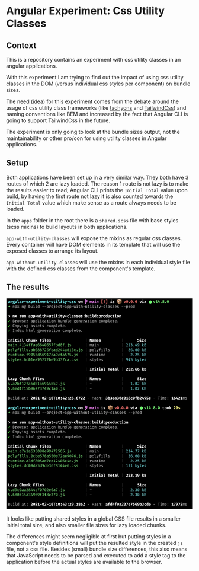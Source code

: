 # Angular Experiment: Css Utility Classes

## Context

This is a repository contains an experiment with css utility classes in an angular applications.

With this experiment I am trying to find out the impact of using css utility classes in the DOM (versus individual css styles per component) on bundle sizes.

The need (idea) for this experiment comes from the debate around the usage of css utility class frameworks (like [tachyons](https://tachyons.io) and [TailwindCss](https://tailwindcss.com)) and naming conventions like BEM and
increased by the fact that Angular CLI is going to support TailwindCss in the future.

The experiment is only going to look at the bundle sizes output, not the maintainability or other pro/con for using utility classes in Angular applications. 

## Setup

Both applications have been set up in a very similar way. They both have 3 routes of which 2 are lazy loaded.
The reason 1 route is not lazy is to make the results easier to read; Angular CLI prints the `Initial Total` value upon build, by having the first route not lazy it is 
also counted towards the `Initial Total` value which make sense as a route always needs to be loaded.

In the `apps` folder in the root there is a `shared.scss` file with base styles (scss mixins) to build layouts in both applications.

`app-with-utility-classes` will expose the mixins as regular css classes. Every container will have DOM elements in its template that will use the exposed classes to arrange its layout.

`app-without-utility-classes` will use the mixins in each individual style file with the defined css classes from the component's template. 

## The results

![Commandline output from application builds](./results.jpg)

It looks like putting shared styles in a global CSS file results in a smaller initial total size, and also smaller file sizes for lazy loaded chunks.

The differences might seem negligible at first but putting styles in a component's style definitions will put the resulted style in the created `js` file, not a css file.
Besides (small) bundle size differences, this also means that JavaScript needs to be parsed and executed to add a style tag to the application before the actual styles are available to the browser.



